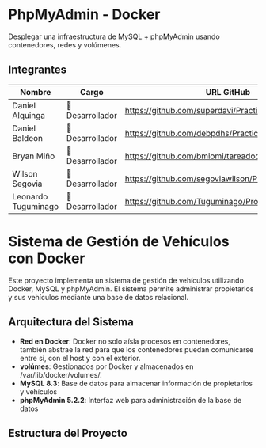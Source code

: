 # PhpMyAdmin - Docker
Desplegar una infraestructura de MySQL + phpMyAdmin usando contenedores, redes y volúmenes.
## Integrantes
| Nombre | Cargo | URL GitHub |
|---|---|---|
| Daniel Alquinga | 🐛 Desarrollador | https://github.com/superdavi/Practica1_Grupo2.git |
| Daniel Baldeon | 🐛 Desarrollador | https://github.com/debpdhs/Practica1_Grupo2 |
| Bryan Miño | 🐺 Desarrollador |https://github.com/bmiomi/tareadocker |
| Wilson Segovia | 🐛 Desarrollador | https://github.com/segoviawilson/Practica1_Grupo2.git|
| Leonardo Tuguminago | 🐛 Desarrollador | https://github.com/Tuguminago/Proyectos.git |

#  Sistema de Gestión de Vehículos con Docker
Este proyecto implementa un sistema de gestión de vehículos utilizando Docker, MySQL y phpMyAdmin. El sistema permite administrar propietarios y sus vehículos mediante una base de datos relacional.

## Arquitectura del Sistema
- **Red en Docker**: Docker no solo aísla procesos en contenedores, también abstrae la red para que los contenedores puedan comunicarse entre sí, con el host y con el exterior.
- **volúmes**: Gestionados por Docker y almacenados en /var/lib/docker/volumes/.
- **MySQL 8.3**: Base de datos para almacenar información de propietarios y vehículos
- **phpMyAdmin 5.2.2**: Interfaz web para administración de la base de datos

## Estructura del Proyecto
